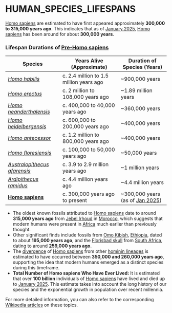 # HUMAN\_SPECIES\_LIFESPANS

[Homo sapiens](homo_sapiens.md) are estimated to have first appeared approximately **300,000 to 315,000 years ago**. This indicates that as of [January 2025](broken-reference), [Homo sapiens](homo_sapiens.md) has been around for about **300,000 years**.

### Lifespan Durations of [Pre-Homo sapiens](broken-reference)

| **Species**                                                   | **Years Alive (Approximate)**           | **Duration of Species (Years)**                      |
| ------------------------------------------------------------- | --------------------------------------- | ---------------------------------------------------- |
| [_Homo habilis_](homo_habilis.md)                             | c. 2.4 million to 1.5 million years ago | \~900,000 years                                      |
| [_Homo erectus_](homo_erectus.md)                             | c. 2 million to 108,000 years ago       | \~1.89 million years                                 |
| [_Homo neanderthalensis_](homo_neanderthalensis.md)           | c. 400,000 to 40,000 years ago          | \~360,000 years                                      |
| [_Homo heidelbergensis_](homo_heidelbergensis.md)             | c. 600,000 to 200,000 years ago         | \~400,000 years                                      |
| [_Homo antecessor_](homo_antecessor.md)                       | c. 1.2 million to 800,000 years ago     | \~400,000 years                                      |
| [_Homo floresiensis_](homo_floresiensis.md)                   | c. 100,000 to 50,000 years ago          | \~50,000 years                                       |
| [_Australopithecus afarensis_](../HUMANS/australopithecus_afarensis.mdarensis.md) | c. 3.9 to 2.9 million years ago         | \~1 million years                                    |
| [_Ardipithecus ramidus_](ardipithecus_ramidus.md)             | c. 4.4 million years ago                | \~4.4 million years                                  |
| [**Homo sapiens**](homo_sapiens.md)                           | c. 300,000 years ago to present         | \~300,000 years (as of [Jan 2025](broken-reference)) |

* The oldest known fossils attributed to [Homo sapiens](homo_sapiens.md) date to around **315,000 years ago** from [Jebel Irhoud](jebel_irhdoud.md) in [Morocco](../MOROCCO.md), which suggests that modern humans were present in [Africa](../HUMANS/AFRICA.MD/AFRICA.MD) much earlier than previously thought.
* Other significant finds include fossils from [Omo Kibish](omo_kibish.md), [Ethiopia](../ETHIOPIA.md), dated to about **195,000 years ago**, and the [Florisbad skull](../FLORISBAD_SKULL.md) from [South Africa](../SOUTH_AFRICA.md), dating to around **259,000 years ago**.
* The [divergence](divergence.md) of [Homo sapiens](homo_sapiens.md) from other [hominin lineages](hominin_lineages.md) is estimated to have occurred between **350,000 and 260,000 years ago**, supporting the idea that modern humans emerged as a distinct species during this timeframe.
* **Total Number of Homo sapiens Who Have Ever Lived:** It is estimated that over **100 billion** individuals of [Homo sapiens](homo_sapiens.md) have lived and died up to [January 2025](broken-reference). This estimate takes into account the long history of our species and the exponential growth in population over recent millennia.

For more detailed information, you can also refer to the corresponding [Wikipedia articles](https://en.wikipedia.org/wiki/Homo_sapiens) on these topics.
